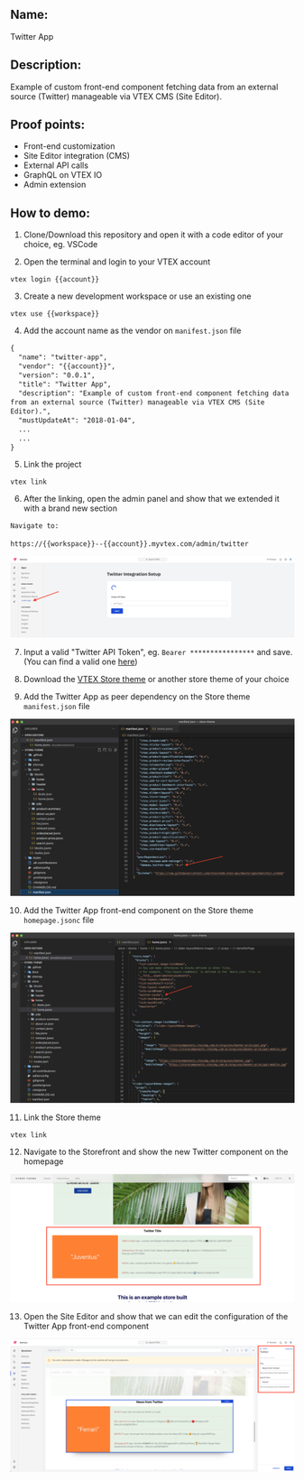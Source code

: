 ## Name:
Twitter App

## Description:
Example of custom front-end component fetching data from an external source (Twitter) manageable via VTEX CMS (Site Editor).

## Proof points:
- Front-end customization
- Site Editor integration (CMS)
- External API calls
- GraphQL on VTEX IO
- Admin extension

## How to demo:

1. Clone/Download this repository and open it with a code editor of your choice, eg. VSCode

2. Open the terminal and login to your VTEX account

```
vtex login {{account}}
```

3. Create a new development workspace or use an existing one

```
vtex use {{workspace}}
```

4. Add the account name as the vendor on `manifest.json` file

```
{
  "name": "twitter-app",
  "vendor": "{{account}}",
  "version": "0.0.1",
  "title": "Twitter App",
  "description": "Example of custom front-end component fetching data from an external source (Twitter) manageable via VTEX CMS (Site Editor).",
  "mustUpdateAt": "2018-01-04",
  ...
  ...
}
```

5. Link the project

```
vtex link
```

6. After the linking, open the admin panel and show that we extended it with a brand new section

```
Navigate to:

https://{{workspace}}--{{account}}.myvtex.com/admin/twitter

```

![Twitter App](./images/twitter-app-1.png)

7. Input a valid "Twitter API Token", eg. `Bearer ****************` and save. (You can find a valid one [here](https://docs.google.com/document/d/1rXFcquMX0I5IGXaLs7jxUeTez1utJut1JOCSORaLo40/edit?usp=sharing))

8. Download the [VTEX Store theme](https://github.com/vtex-apps/store-theme) or another store theme of your choice

9. Add the Twitter App as peer dependency on the Store theme `manifest.json` file

![Twitter App](./images/twitter-app-2.png)

10. Add the Twitter App front-end component on the Store theme `homepage.jsonc` file

![Twitter App](./images/twitter-app-3.png)

11. Link the Store theme

```
vtex link
```

12. Navigate to the Storefront and show the new Twitter component on the homepage

![Twitter App](./images/twitter-app-4.png)

13. Open the Site Editor and show that we can edit the configuration of the Twitter App front-end component

![Twitter App](./images/twitter-app-5.png)
